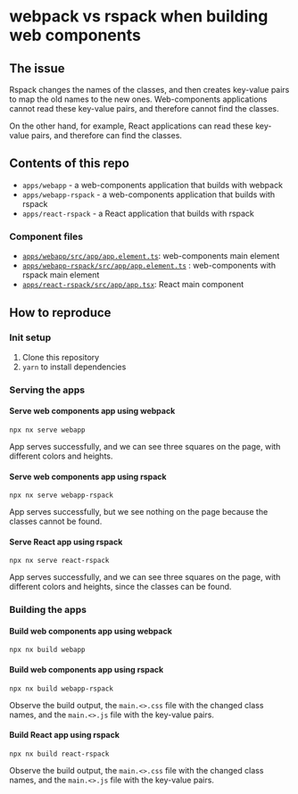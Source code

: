 # webpack vs rspack when building web components

## The issue

Rspack changes the names of the classes, and then creates key-value pairs to map the old names to the new ones. Web-components applications cannot read these key-value pairs, and therefore cannot find the classes.

On the other hand, for example, React applications can read these key-value pairs, and therefore can find the classes.

## Contents of this repo

- `apps/webapp` - a web-components application that builds with webpack
- `apps/webapp-rspack` - a web-components application that builds with rspack
- `apps/react-rspack` - a React application that builds with rspack

### Component files

- [`apps/webapp/src/app/app.element.ts`](apps/webapp/src/app/app.element.ts): web-components main element
- [`apps/webapp-rspack/src/app/app.element.ts`](apps/webapp-rspack/src/app/app.element.ts) : web-components with rspack main element
- [`apps/react-rspack/src/app/app.tsx`](apps/react-rspack/src/app/app.tsx): React main component

## How to reproduce

### Init setup

1. Clone this repository
2. `yarn` to install dependencies

### Serving the apps

#### Serve web components app using webpack

```
npx nx serve webapp
```

App serves successfully, and we can see three squares on the page, with different colors and heights.

#### Serve web components app using rspack

```
npx nx serve webapp-rspack
```

App serves successfully, but we see nothing on the page because the classes cannot be found.

#### Serve React app using rspack

```
npx nx serve react-rspack
```

App serves successfully, and we can see three squares on the page, with different colors and heights, since the classes can be found.

### Building the apps

#### Build web components app using webpack

```
npx nx build webapp
```

#### Build web components app using rspack

```
npx nx build webapp-rspack
```

Observe the build output, the `main.<>.css` file with the changed class names, and the `main.<>.js` file with the key-value pairs.

#### Build React app using rspack

```
npx nx build react-rspack
```

Observe the build output, the `main.<>.css` file with the changed class names, and the `main.<>.js` file with the key-value pairs.
